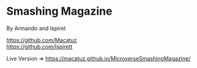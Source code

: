 # Smashing Magazine
By Armando and Ispiret

https://github.com/Macatuz<br>
https://github.com/Ispirett

Live Version => https://macatuz.github.io/MicroverseSmashingMagazine/
